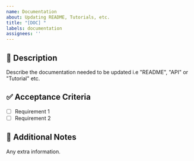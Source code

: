 ```yaml
---
name: Documentation
about: Updating README, Tutorials, etc.
title: "[DOC] "
labels: documentation
assignees: ''
---
```


## 🚀 Description
Describe the documentation needed to be updated i.e "README", "API" or "Tutorial" etc. 

## ✅ Acceptance Criteria
- [ ] Requirement 1
- [ ] Requirement 2

## 📌 Additional Notes
Any extra information.
